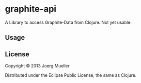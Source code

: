 # graphite-api

A Library to access Graphite-Data from Clojure.
Not yet usable.

## Usage

## License

Copyright © 2013 Joerg Mueller

Distributed under the Eclipse Public License, the same as Clojure.
